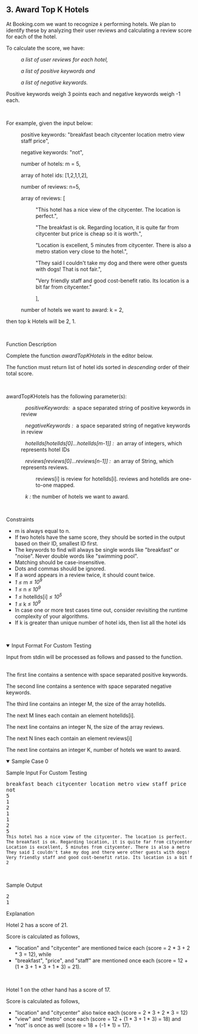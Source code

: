 <div class="layout-pane__container"><div class="coding-question__left-pane"><section><h1 class="question-view__title">3. Award Top K Hotels</h1></section><section class="question-view__instruction"><div class="candidate-rich-text"><div id="a7dg7m4dak2-instruction">
<div class="ps-content-wrapper-v0">
<p>At Booking.com we want to recognize <var><code>k</code> </var>performing hotels. We plan to identify these by analyzing their user reviews and calculating a review score for each of the hotel.</p>

<p>To calculate the score, we have:</p>

<p style="margin-left:40px;"><em>a list of user reviews for each hotel, </em></p>

<p style="margin-left:40px;"><em>a list of positive keywords and </em></p>

<p style="margin-left:40px;"><em>a list of negative keywords. </em></p>

<p>Positive keywords weigh 3 points each and negative keywords weigh -1 each.</p>
&nbsp;

<p>For example, given the input below:</p>

<p style="margin-left:40px;">positive keywords: "breakfast beach citycenter location metro view staff price",</p>

<p style="margin-left:40px;">negative keywords: "not",</p>

<p style="margin-left:40px;">number of hotels: m = 5,</p>

<p style="margin-left:40px;">array of hotel ids: [1,2,1,1,2],</p>

<p style="margin-left:40px;">number of reviews: n=5,</p>

<p style="margin-left:40px;">array of reviews: [</p>

<p style="margin-left:80px;">"This hotel has a nice view of the citycenter. The location is perfect.",&nbsp;</p>

<p style="margin-left:80px;">"The breakfast is ok. Regarding location, it is quite far from citycenter but price is cheap so it is worth.",</p>

<p style="margin-left:80px;">"Location is excellent, 5 minutes from citycenter. There is also a metro station very close to the hotel.",</p>

<p style="margin-left:80px;">"They said I couldn't take my dog and there were other guests with dogs! That is not fair.",</p>

<p style="margin-left:80px;">"Very friendly staff and good cost-benefit ratio. Its location is a bit far from citycenter."</p>

<p style="margin-left:80px;">],</p>

<p style="margin-left:40px;">number of hotels we want to award: k = 2,</p>

<p>then top k Hotels will be 2, 1.</p>
&nbsp;

<p class="section-title">Function Description</p>

<p>Complete the function <em>awardTopKHotels</em> in the editor below.</p>

<p>The function must return list of hotel ids sorted in <em>descending</em> order of their total score.</p>

<p>&nbsp;</p>

<p>awardTopKHotels has the following parameter(s):</p>

<p style="margin-left:40px;">&nbsp;&nbsp;&nbsp;<em>positiveKeywords:</em>&nbsp; a space separated string of positive keywords in review</p>

<p style="margin-left:40px;">&nbsp;&nbsp;&nbsp;<em>negativeKeywords :</em>&nbsp; a space separated string of negative keywords in review</p>

<p style="margin-left:40px;">&nbsp;&nbsp;&nbsp;<em>hotelIds[hotelIds[0]...hotelIds[m-1]] :</em>&nbsp; an array of integers, which represents hotel IDs</p>

<p style="margin-left:40px;">&nbsp;&nbsp;&nbsp;<em>reviews[reviews[0]...reviews[n-1]] :</em>&nbsp; an array of String, which represents reviews.</p>

<p style="margin-left:80px;">reviews[i] is review for hotelIds[i]. reviews and hotelIds are one-to-one mapped.</p>

<p style="margin-left:40px;">&nbsp;&nbsp;&nbsp;<em>k :</em>&nbsp;the number of hotels we want to award.</p>

<p style="margin-left:40px;">&nbsp;</p>

<p class="section-title">Constraints</p>

<ul>
	<li>m is always equal to n.</li>
	<li>If two hotels have the same score, they should be sorted in the output based on their ID, smallest ID first.</li>
	<li>The keywords to find will always be single words like "breakfast"&nbsp;or "noise". Never double words like "swimming pool".</li>
	<li>Matching should be case-insensitive.</li>
	<li>Dots and commas should be ignored.</li>
	<li>If a word appears in a review twice, it should count twice.</li>
	<li>
<em>1 ≤ </em>m<em> ≤ 10<sup>9</sup></em>
</li>
	<li>
<em>1 ≤ </em>n<em> ≤ 10<sup>9</sup></em>
</li>
	<li>
<em>1 ≤ </em>hotelIds[i]<em> ≤ 10<sup>5</sup></em>
</li>
	<li>
<em>1 ≤ </em>k<em> ≤ 10<sup>9</sup></em>
</li>
	<li>In case one or more test cases time out, consider revisiting the runtime complexity of your algorithms.</li>
	<li>If k is greater than unique number of hotel ids, then list all the hotel ids</li>
</ul>

<p>&nbsp;</p>
<!-- <StartOfInputFormat> DO NOT REMOVE THIS LINE-->

<details open=""><summary class="section-title">Input Format For Custom Testing</summary>

<div class="collapsable-details">
<p>Input from stdin will be processed as follows and passed to the function.<br>
&nbsp;</p>

<p>The first line contains a sentence with space separated positive keywords.</p>

<p>The second line contains a sentence with space separated negative keywords.</p>

<p>The third line contains an integer M, the size of the array hotelIds.</p>

<p>The next M lines each contain an element hotelIds[i].</p>

<p>The next line contains an integer N, the size of the array reviews.</p>

<p>The next N lines each contain an element reviews[i]</p>

<p>The next line contains an integer K, number of hotels we want to award.</p>
</div>
</details>
<!-- </StartOfInputFormat> DO NOT REMOVE THIS LINE-->

<details open=""><summary class="section-title">Sample Case 0</summary>

<div class="collapsable-details">
<p class="section-title">Sample Input For Custom Testing</p>

<pre>breakfast beach citycenter location metro view staff price
not
5
1
2
1
1
2
5
<small>This hotel has a nice view of the citycenter. The location is perfect.
The breakfast is ok. Regarding location, it is quite far from citycenter but price is cheap so it is worth.
Location is excellent, 5 minutes from citycenter. There is also a metro station very close to the hotel.
They said I couldn't take my dog and there were other guests with dogs! That is not fair.
Very friendly staff and good cost-benefit ratio. Its location is a bit far from citycenter.
2
</small></pre>

<p>&nbsp;</p>

<p class="section-title">Sample Output</p>

<pre>2
1</pre>

<p class="section-title">Explanation</p>

<p>Hotel 2 has a score of 21.</p>

<p>Score is calculated as follows,</p>

<ul>
	<li>"location" and "citycenter" are mentioned twice each (score = 2 * 3 + 2 * 3 = 12), while</li>
	<li>"breakfast", "price", and "staff" are mentioned once each (score = 12 + (1 * 3 + 1 * 3 + 1 * 3) = 21).&nbsp;</li>
</ul>

<p>&nbsp;</p>

<p>Hotel 1 on the other hand has a score of 17.</p>

<p>Score is calculated as follows,</p>

<ul>
	<li>"location" and "citycenter" also twice each (score = 2 * 3 + 2 * 3 = 12)&nbsp;</li>
	<li>"view" and "metro" once each (score = 12 + (1 * 3 + 1 * 3) = 18) and</li>
	<li>“not” is once as well (score = 18 + (-1 * 1) = 17).</li>
</ul>
</div>
</details>
</div>
</div></div></section></div></div>